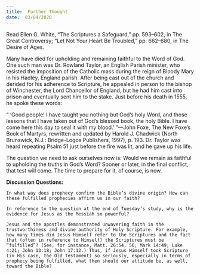 ```yaml
---
title:  Further Thought
date:  03/04/2020
---
```


Read Ellen G. White, “The Scriptures a Safeguard,” pp. 593–602, in The Great Controversy; “Let Not Your Heart Be Troubled,” pp. 662–680, in The Desire of Ages.

Many have died for upholding and remaining faithful to the Word of God. One such man was Dr. Rowland Taylor, an English Parish minister, who resisted the imposition of the Catholic mass during the reign of Bloody Mary in his Hadley, England parish. After being cast out of the church and derided for his adherence to Scripture, he appealed in person to the bishop of Winchester, the Lord Chancellor of England, but he had him cast into prison and eventually sent him to the stake. Just before his death in 1555, he spoke these words:

“ ‘Good people! I have taught you nothing but God’s holy Word, and those lessons that I have taken out of God’s blessed book, the holy Bible. I have come here this day to seal it with my blood.’ ”—John Foxe, The New Foxe’s Book of Martyrs, rewritten and updated by Harold J. Chadwick (North Brunswick, N.J.: Bridge-Logos Publishers, 1997), p. 193. Dr. Taylor was heard repeating Psalm 51 just before the fire was lit, and he gave up his life.

The question we need to ask ourselves now is: Would we remain as faithful to upholding the truths in God’s Word? Sooner or later, in the final conflict, that test will come. The time to prepare for it, of course, is now.

**Discussion Questions:**

`In what way does prophecy confirm the Bible’s divine origin? How can these fulfilled prophecies affirm us in our faith?`

`In reference to the question at the end of Tuesday’s study, why is the evidence for Jesus as the Messiah so powerful?`

`Jesus and the apostles demonstrated unwavering faith in the trustworthiness and divine authority of Holy Scripture. For example, how many times did Jesus Himself refer to the Scriptures and the fact that (often in reference to Himself) the Scriptures must be “fulfilled”? (See, for instance, Matt. 26:54, 56; Mark 14:49; Luke 4:21; John 13:18; John 17:12.) Thus, if Jesus Himself took Scripture (in His case, the Old Testament) so seriously, especially in terms of prophecy being fulfilled, what then should our attitude be, as well, toward the Bible?`